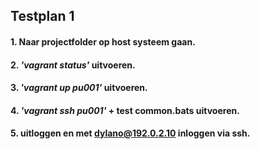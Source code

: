 ## Testplan 1 
#### 1. Naar projectfolder op host systeem gaan.

#### 2. *'vagrant status'* uitvoeren.

#### 3. *'vagrant up pu001'* uitvoeren.
  
#### 4. *'vagrant ssh pu001'* + test common.bats uitvoeren.

#### 5. uitloggen en met dylano@192.0.2.10 inloggen via ssh.
